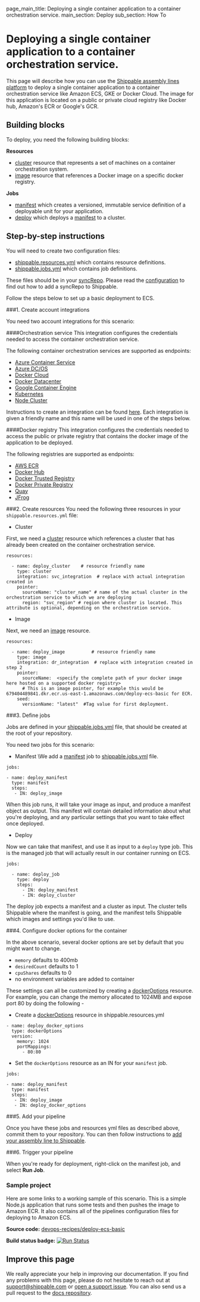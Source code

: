 page_main_title: Deploying a single container application to a container orchestration service.
main_section: Deploy
sub_section: How To

# Deploying a single container application to a container orchestration service.

This page will describe how you can use the [Shippable assembly lines platform](/platform/overview/) to deploy a single container application to a container orchestration service like Amazon ECS, GKE or Docker Cloud. The
image for this application is located on a public or private cloud registry like Docker hub, Amazon's ECR or Google's GCR.

## Building blocks

To deploy, you need the following building blocks:

**Resources**

- [cluster](/platform/workflow/resource/cluster/) resource that represents a set of machines on a container orchestration system.
- [image](/platform/workflow/resource/image/) resource that references a Docker image on a specific docker registry.

**Jobs**

- [manifest](/platform/workflow/job/manifest/) which creates a versioned, immutable service definition of a deployable unit for your application.
- [deploy](/platform/workflow/job/deploy/) which deploys a [manifest](/platform/workflow/job/manifest/) to a cluster.


## Step-by-step instructions

You will need to create two configuration files:

- [shippable.resources.yml](/tutorial/workflow/shippable-resources-yml/) which contains resource definitions.
- [shippable.jobs.yml](/platform/tutorial/workflow/shippable-jobs-yml/) which contains job definitions.

These files should be in your [syncRepo](/platform/workflow/resource/syncrepo/). Please read the [configuration](/deploy/configuration/) to find out how to add a syncRepo to Shippable.

Follow the steps below to set up a basic deployment to ECS.

###1. Create account integrations

You need two account integrations for this scenario:

####Orchestration service
This integration configures the credentials needed to access the container orchestration service.

The following container orchestration services are supported as endpoints:

- [Azure Container Service](/platform/integration/azure-dcos)
- [Azure DC/OS](/platform/integration/azure-dcos)
- [Docker Cloud](/platform/integration/docker-cloud)
- [Docker Datacenter](/platform/integration/docker-datacenter)
- [Google Container Engine](/platform/integration/gke)
- [Kubernetes](/platform/integration/kubernetes)
- [Node Cluster](/platform/integration/node-cluster)

Instructions to create an integration can be found [here](http://docs.shippable.com/platform/tutorial/integration/howto-crud-integration/). Each integration is given a
friendly name and this name will be used in one of the steps below.

####Docker registry
This integration configures the credentials needed to access the public or private registry that contains the docker image of the application to be deployed.  

The following registries are supported as endpoints:

- [AWS ECR](/platform/integration/aws-ecr)
- [Docker Hub](/platform/integration/docker-hub)
- [Docker Trusted Registry](/platform/integration/docker-trusted-registry)
- [Docker Private Registry](/platform/integration/docker-private-registry)
- [Quay](/platform/integration/quay)
- [JFrog](/platform/integration/jfrog-artifactory)

###2. Create resources
You need the following three resources in your `shippable.resources.yml` file:

- Cluster

First, we need a [cluster](/platform/workflow/resource/cluster/) resource which references a cluster that has already been created on the container orchestration service.

```
resources:

  - name: deploy_cluster    # resource friendly name
    type: cluster
    integration: svc_integration  # replace with actual integration created in          
    pointer:
      sourceName: "cluster_name" # name of the actual cluster in the orchestration service to which we are deploying
      region: "svc_region" # region where cluster is located. This attribute is optional, depending on the orchestration service.
```

- Image

Next, we need an [image](/platform/workflow/resource/image/) resource.

```
resources:

  - name: deploy_image          # resource friendly name
    type: image
    integration: dr_integration  # replace with integration created in step 2          
    pointer:
      sourceName:  <specify the complete path of your docker image here hosted on a supported docker registry>
      # This is an image pointer, for example this would be 679404489841.dkr.ecr.us-east-1.amazonaws.com/deploy-ecs-basic for ECR.
    seed:
      versionName: "latest"  #Tag value for first deployment.

```

###3. Define jobs

Jobs are defined in your [shippable.jobs.yml](/platform/tutorial/workflow/shippable-jobs-yml/) file, that should be created at the root of your repository.

You need two jobs for this scenario:

- Manifest
\We add a [manifest](/platform/workflow/job/manifest/) job to [shippable.jobs.yml](/platform/tutorial/workflow/shippable-jobs-yml/) file.

```
jobs:

- name: deploy_manifest
  type: manifest
  steps:
   - IN: deploy_image
```

When this job runs, it will take your image as input, and produce a manifest object as output.  This manifest will contain detailed information about what you're deploying, and any particular settings that you want to take effect once deployed.

- Deploy

Now we can take that manifest, and use it as input to a `deploy` type job.  This is the managed job that will actually result in our container running on ECS.

```
jobs:

  - name: deploy_job
    type: deploy
    steps:
      - IN: deploy_manifest
      - IN: deploy_cluster
```

The deploy job expects a manifest and a cluster as input.  The cluster tells Shippable where the manifest is going, and the manifest tells Shippable which images and settings you'd like to use.

###4. Configure docker options for the container

In the above scenario, several docker options are set by default that you might want to change.

- `memory` defaults to 400mb
- `desiredCount` defaults to 1
- `cpuShares` defaults to 0
- no environment variables are added to container

These settings can all be customized by creating a [dockerOptions](/platform/workflow/resource/dockeroptions/#dockeroptions) resource. For example, you can change the memory allocated to 1024MB and expose port 80 by doing the following -

- Create a [dockerOptions](/platform/workflow/resource/dockeroptions/#dockeroptions) resource in shippable.resources.yml

```
- name: deploy_docker_options
  type: dockerOptions
  version:
    memory: 1024
    portMappings:
      - 80:80
```

- Set the `dockerOptions` resource as an IN for your `manifest` job.

```
jobs:

- name: deploy_manifest
  type: manifest
  steps:
   - IN: deploy_image
   - IN: deploy_docker_options
```

###5. Add your pipeline

Once you have these jobs and resources yml files as described above, commit them to your repository. You can then follow instructions to [add your assembly line to Shippable](/platform/tutorial/workflow/crud-syncrepo/).

###6. Trigger your pipeline

When you're ready for deployment, right-click on the manifest job, and select **Run Job**.


### Sample project

Here are some links to a working sample of this scenario. This is a simple Node.js application that runs some tests and then pushes
the image to Amazon ECR. It also contains all of the pipelines configuration files for deploying to Amazon ECS.

**Source code:**  [devops-recipes/deploy-ecs-basic](https://github.com/devops-recipes/deploy-ecs-basic)

**Build status badge:** [![Run Status](https://api.shippable.com/projects/58f6fcddd1780a07007bba3f/badge?branch=master)](https://app.shippable.com/github/devops-recipes/deploy-ecs-basic)

## Improve this page

We really appreciate your help in improving our documentation. If you find any problems with this page, please do not hesitate to reach out at [support@shippable.com](mailto:support@shippable.com) or [open a support issue](https://www.github.com/Shippable/support/issues). You can also send us a pull request to the [docs repository](https://www.github.com/Shippable/docs).
